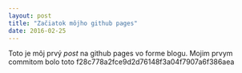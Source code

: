 ```yaml
---
layout: post
title: "Začiatok môjho github pages"
date: 2016-02-25
---
```


Toto je môj prvý _post_ na github pages vo forme blogu.
Mojim prvym commitom bolo toto f28c778a2fce9d2d76148f3a04f7907a6f386aea
